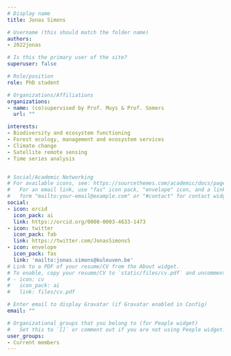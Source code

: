 ```yaml
---
# Display name
title: Jonas Simons

# Username (this should match the folder name)
authors:
- 2022jonas

# Is this the primary user of the site?
superuser: false

# Role/position
role: PhD student

# Organizations/Affiliations
organizations:
- name: (co)supervised by Prof. Muys & Prof. Somers
  url: ""

interests:
- Biodiversity and ecosystem functioning
- Forest ecology, management and ecosystem services
- Climate change
- Satellite remote sensing
- Time series analysis


# Social/Academic Networking
# For available icons, see: https://sourcethemes.com/academic/docs/page-builder/#icons
#   For an email link, use "fas" icon pack, "envelope" icon, and a link in the
#   form "mailto:your-email@example.com" or "#contact" for contact widget.
social:
- icon: orcid
  icon_pack: ai
  link: https://orcid.org/0000-0003-4633-1473
- icon: twitter
  icon_pack: fab
  link: https://twitter.com/JonasSimons5
- icon: envelope
  icon_pack: fas
  link: 'mailto:jonas.simons@kuleuven.be'
# Link to a PDF of your resume/CV from the About widget.
# To enable, copy your resume/CV to `static/files/cv.pdf` and uncomment the lines below.
# - icon: cv
#   icon_pack: ai
#   link: files/cv.pdf

# Enter email to display Gravatar (if Gravatar enabled in Config)
email: ""

# Organizational groups that you belong to (for People widget)
#   Set this to `[]` or comment out if you are not using People widget.
user_groups:
- Current members
---
```


